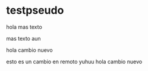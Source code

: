 # testpseudo

hola mas texto 

mas texto aun 

hola 
cambio nuevo

esto es un cambio en remoto yuhuu
hola cambio nuevo
